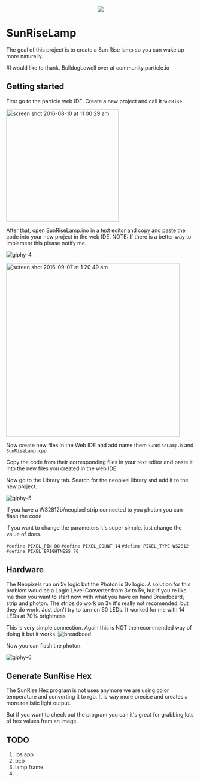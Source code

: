 <p align="center">
<img src=https://cloud.githubusercontent.com/assets/13212319/18433365/1abbac9e-78b5-11e6-8289-19ff168eb87d.jpg?style=centerme
</p>

# SunRiseLamp
The goal of this project is to create a Sun Rise lamp so you can wake up more naturally.

#I would like to thank.
 BulldogLowell over at community.particle.io 

## Getting started 

First go to the particle web IDE. Create a new project and call it `SunRise`.

<img width="300" alt="screen shot 2016-08-10 at 11 00 29 am" src="https://cloud.githubusercontent.com/assets/13212319/17558915/3b67c142-5eea-11e6-83aa-3cfd603c193e.png">

After that, open SunRiseLamp.ino in a text editor and copy and paste the code into your new project in the web IDE.   NOTE: If there is a better way to implement this please notify me.


![giphy-4](https://cloud.githubusercontent.com/assets/13212319/17559402/1aeb3ece-5eec-11e6-87eb-8d5da6d47a61.gif)

<img width="463" alt="screen shot 2016-09-07 at 1 20 49 am" src="https://cloud.githubusercontent.com/assets/13212319/18300732/fa4d5364-7499-11e6-9370-8ec25e748857.png">

Now create new files in the Web IDE and add name them `SunRiseLamp.h` and `SunRiseLamp.cpp`

Copy the code from their corresponding files in your text editor and paste it into the new files you created in the web IDE.


Now go to the Library tab. Search for the neopixel library and add it to the new project. 

![giphy-5](https://cloud.githubusercontent.com/assets/13212319/17560024/689d8756-5eee-11e6-9831-14239eefb488.gif)

 If you have a WS2812b/neopixel strip connected to you photon you can flash the code
 
 if you want to change the parameters it's super simple. just change the value of does.
 
`#define PIXEL_PIN D0`
`#define PIXEL_COUNT 14`
`#define PIXEL_TYPE WS2812`
`#define PIXEL_BRIGHTNESS 70`
 




## Hardware

The Neopixels run on 5v logic but the Photon is 3v logic. A solution for this problom woud be a Logic Level Converter  from 3v to 5v, but if you're like me then you want to start now with what you have on hand Breadboard, strip and photon. The strips do work on 3v it's really not recomended, but they do work. Just don't try to turn on 60 LEDs. It worked for me with 14 LEDs at 70%  brightness. 

This is very simple connection. Again this is NOT the recommended way of doing it but it works. 
![breadboad](https://cloud.githubusercontent.com/assets/13212319/17562271/1a82aa9c-5ef8-11e6-8340-d7e90686b70f.jpg)

Now you can flash the photon.

![giphy-6](https://cloud.githubusercontent.com/assets/13212319/17564354/2f8e4dfc-5f01-11e6-9fc7-504189bbd58d.gif)




## Generate SunRise Hex
The SunRise Hex program is not uses anymore we are using color temperature and converting it to rgb. It is way more precise and creates a more realistic light output.

But if you want to check out the program you can it's great for grabbing lots of hex values from an image.


## TODO 

 1. Ios app
 2. pcb
 3. lamp frame
 4. ...
 




